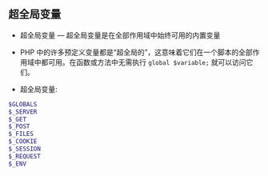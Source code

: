 ## 超全局变量
* 超全局变量 — 超全局变量是在全部作用域中始终可用的内置变量

* PHP 中的许多预定义变量都是“超全局的”，这意味着它们在一个脚本的全部作用域中都可用。在函数或方法中无需执行 `global $variable;` 就可以访问它们。

* 超全局变量:
```php
$GLOBALS
$_SERVER
$_GET
$_POST
$_FILES
$_COOKIE
$_SESSION
$_REQUEST
$_ENV
```
